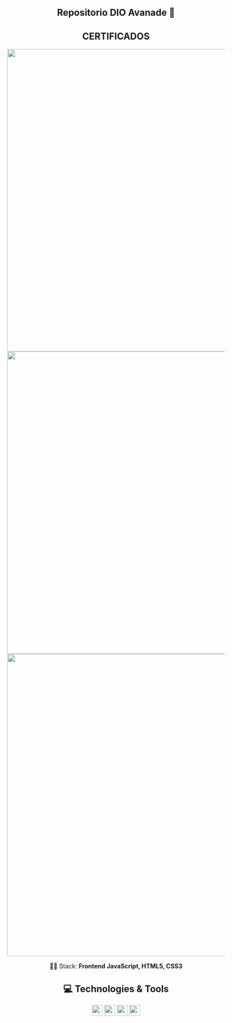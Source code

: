 <span align="center">

  ##  Repositorio DIO Avanade 👋 
  ##  CERTIFICADOS

</span>


<div align="center">
  
  <img src="https://github.com/devlavanere/progresso_dio_avanade/assets/125924854/1e8f67d6-7a17-4f6d-98ea-d4e73c0d0a17" width="700px" />
  <img src="https://github.com/devlavanere/progresso_dio_avanade/assets/125924854/3ffb55de-6f6a-4afe-a74d-b298694601e7" width="700px" />
  <img src="https://github.com/devlavanere/progresso_dio_avanade/assets/125924854/5cbb1fd5-38a5-4b7a-b05a-5e34ef3be750" width="700px" />
  
</div>

<p align="center">
  👩‍💻  Stack: <strong>Frontend JavaScript, HTML5, CSS3</strong>
</p>
  

<span align="center">
  
  ## 💻 Technologies & Tools
  
</span>

<p align="center">
  
 <img src="https://img.shields.io/badge/-HTML-CB3837?style=flat-square&logo=java&logoColor=white" height="25"/>
 <img src="https://img.shields.io/badge/CSS%20-%23007ACC.svg?&style=for-the-badge&logo=css&logoColor=white" height="25"/> 
 <img src="https://img.shields.io/badge/-javascript-%23F7DF1E?style=flat-square&logo=javascript&logoColor=black" height="25"/>
 <img src="https://img.shields.io/badge/-GitHub-181717?style=flat-square&logo=github" height="25"/>
 
</p>
 
 




